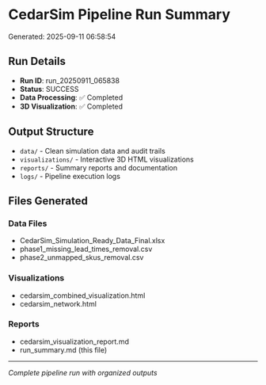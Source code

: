# CedarSim Pipeline Run Summary
Generated: 2025-09-11 06:58:54

## Run Details
- **Run ID**: run_20250911_065838
- **Status**: SUCCESS
- **Data Processing**: ✅ Completed
- **3D Visualization**: ✅ Completed

## Output Structure
- `data/` - Clean simulation data and audit trails
- `visualizations/` - Interactive 3D HTML visualizations
- `reports/` - Summary reports and documentation
- `logs/` - Pipeline execution logs

## Files Generated
### Data Files
- CedarSim_Simulation_Ready_Data_Final.xlsx
- phase1_missing_lead_times_removal.csv
- phase2_unmapped_skus_removal.csv

### Visualizations
- cedarsim_combined_visualization.html
- cedarsim_network.html

### Reports
- cedarsim_visualization_report.md
- run_summary.md (this file)

---
*Complete pipeline run with organized outputs*

